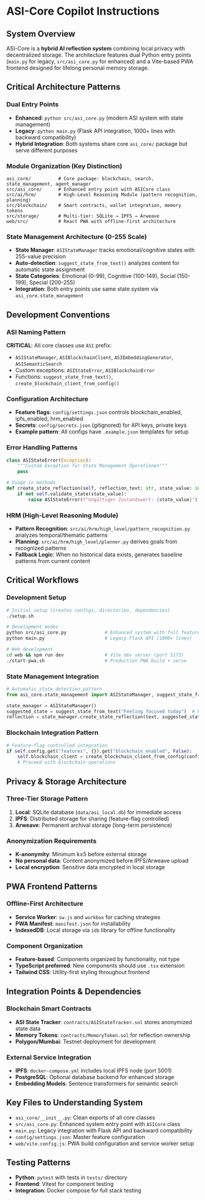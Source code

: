 # ASI-Core Copilot Instructions

## System Overview
ASI-Core is a **hybrid AI reflection system** combining local privacy with decentralized storage. The architecture features dual Python entry points (`main.py` for legacy, `src/asi_core.py` for enhanced) and a Vite-based PWA frontend designed for lifelong personal memory storage.

## Critical Architecture Patterns

### Dual Entry Points
- **Enhanced**: `python src/asi_core.py` (modern ASI system with state management)
- **Legacy**: `python main.py` (Flask API integration, 1000+ lines with backward compatibility)
- **Hybrid Integration**: Both systems share core `asi_core/` package but serve different purposes

### Module Organization (Key Distinction)
```
asi_core/          # Core package: blockchain, search, state_management, agent_manager
src/asi_core/      # Enhanced entry point with ASICore class
src/ai/hrm/        # High-Level Reasoning Module (pattern recognition, planning)
src/blockchain/    # Smart contracts, wallet integration, memory tokens
src/storage/       # Multi-tier: SQLite → IPFS → Arweave
web/src/           # React PWA with offline-first architecture
```

### State Management Architecture (0-255 Scale)
- **State Manager**: `ASIStateManager` tracks emotional/cognitive states with 255-value precision
- **Auto-detection**: `suggest_state_from_text()` analyzes content for automatic state assignment
- **State Categories**: Emotional (0-99), Cognitive (100-149), Social (150-199), Special (200-255)
- **Integration**: Both entry points use same state system via `asi_core.state_management`

## Development Conventions

### ASI Naming Pattern
**CRITICAL**: All core classes use `ASI` prefix:
- `ASIStateManager`, `ASIBlockchainClient`, `ASIEmbeddingGenerator`, `ASISemanticSearch`
- Custom exceptions: `ASIStateError`, `ASIBlockchainError`
- Functions: `suggest_state_from_text()`, `create_blockchain_client_from_config()`

### Configuration Architecture
- **Feature flags**: `config/settings.json` controls blockchain_enabled, ipfs_enabled, hrm_enabled
- **Secrets**: `config/secrets.json` (gitignored) for API keys, private keys
- **Example pattern**: All configs have `.example.json` templates for setup

### Error Handling Patterns
```python
class ASIStateError(Exception):
    """Custom Exception für State Management Operationen"""
    pass

# Usage in methods
def create_state_reflection(self, reflection_text: str, state_value: int):
    if not self.validate_state(state_value):
        raise ASIStateError(f"Ungültiger Zustandswert: {state_value}")
```

### HRM (High-Level Reasoning Module)
- **Pattern Recognition**: `src/ai/hrm/high_level/pattern_recognition.py` analyzes temporal/thematic patterns
- **Planning**: `src/ai/hrm/high_level/planner.py` derives goals from recognized patterns
- **Fallback Logic**: When no historical data exists, generates baseline patterns from current content

## Critical Workflows

### Development Setup
```bash
# Initial setup (creates configs, directories, dependencies)
./setup.sh

# Development modes
python src/asi_core.py              # Enhanced system with full feature set
python main.py                      # Legacy Flask API (1000+ lines)

# Web development
cd web && npm run dev               # Vite dev server (port 5173)
./start-pwa.sh                      # Production PWA build + serve
```

### State Management Integration
```python
# Automatic state detection pattern
from asi_core.state_management import ASIStateManager, suggest_state_from_text

state_manager = ASIStateManager()
suggested_state = suggest_state_from_text("Feeling focused today")  # Returns integer 0-255
reflection = state_manager.create_state_reflection(text, suggested_state, tags)
```

### Blockchain Integration Pattern
```python
# Feature-flag controlled integration
if self.config.get("features", {}).get("blockchain_enabled", False):
    self.blockchain_client = create_blockchain_client_from_config(config)
    # Proceed with blockchain operations
```

## Privacy & Storage Architecture

### Three-Tier Storage Pattern
1. **Local**: SQLite database (`data/asi_local.db`) for immediate access
2. **IPFS**: Distributed storage for sharing (feature-flag controlled)
3. **Arweave**: Permanent archival storage (long-term persistence)

### Anonymization Requirements
- **K-anonymity**: Minimum k≥5 before external storage
- **No personal data**: Content anonymized before IPFS/Arweave upload
- **Local encryption**: Sensitive data encrypted in local storage

## PWA Frontend Patterns

### Offline-First Architecture
- **Service Worker**: `sw.js` and `workbox` for caching strategies
- **PWA Manifest**: `manifest.json` for installability
- **IndexedDB**: Local storage via `idb` library for offline functionality

### Component Organization
- **Feature-based**: Components organized by functionality, not type
- **TypeScript preferred**: New components should use `.tsx` extension
- **Tailwind CSS**: Utility-first styling throughout frontend

## Integration Points & Dependencies

### Blockchain Smart Contracts
- **ASI State Tracker**: `contracts/ASIStateTracker.sol` stores anonymized state data
- **Memory Tokens**: `contracts/MemoryToken.sol` for reflection ownership
- **Polygon/Mumbai**: Testnet deployment for development

### External Service Integration
- **IPFS**: `docker-compose.yml` includes local IPFS node (port 5001)
- **PostgreSQL**: Optional database backend for enhanced storage
- **Embedding Models**: Sentence transformers for semantic search

## Key Files to Understanding System
- `asi_core/__init__.py`: Clean exports of all core classes
- `src/asi_core.py`: Enhanced system entry point with `ASICore` class
- `main.py`: Legacy integration with Flask API and backward compatibility
- `config/settings.json`: Master feature configuration
- `web/vite.config.js`: PWA build configuration and service worker setup

## Testing Patterns
- **Python**: `pytest` with tests in `tests/` directory
- **Frontend**: Vitest for component testing
- **Integration**: Docker compose for full stack testing